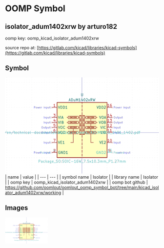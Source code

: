 # OOMP Symbol  
## isolator_adum1402xrw  by arturo182  
  
oomp key: oomp_kicad_isolator_adum1402xrw  
  
source repo at: [https://gitlab.com/kicad/libraries/kicad-symbols](https://gitlab.com/kicad/libraries/kicad-symbols)  
## Symbol  
  
[![working.png](working_600.png)](working.png)  
| name | value | 
| --- | --- | 
| symbol name | Isolator | 
| library name | Isolator | 
| oomp key | oomp_kicad_isolator_adum1402xrw | 
| oomp bot github | https://github.com/oomlout/oomlout_oomp_symbol_bot/tree/main/kicad_isolator_adum1402xrw/working | 
## Images  
  
[![working.png](working_140.png)](working.png)  
